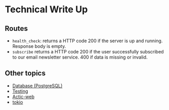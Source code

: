 # Technical Write Up

## Routes

- `health_check`: returns a HTTP code 200 if the server is up and running. Response body is empty.
- `subscribe` returns a HTTP code 200 if the user successfully subscribed to our email newsletter service. 400 if data is missing or invalid.

## Other topics

- [Database (PostgreSQL)](./database.md)
- [Testing](./technical_write_up.md)
- [Actic-web](./actix_web.md)
- [tokio](./tokio.md)
